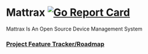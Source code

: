# Mattrax [![Go Report Card](https://goreportcard.com/badge/github.com/mattrax/Mattrax)](https://goreportcard.com/report/github.com/mattrax/Mattrax)
Mattrax Is An Open Source Device Management System

### [Project Feature Tracker/Roadmap](https://github.com/mattrax/Mattrax/projects/1)
